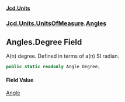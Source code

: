 #### [Jcd.Units](index.md 'index')
### [Jcd.Units.UnitsOfMeasure](Jcd.Units.UnitsOfMeasure.md 'Jcd.Units.UnitsOfMeasure').[Angles](Jcd.Units.UnitsOfMeasure.Angles.md 'Jcd.Units.UnitsOfMeasure.Angles')

## Angles.Degree Field

A(n) degree. Defined in terms of a(n) SI radian.

```csharp
public static readonly Angle Degree;
```

#### Field Value
[Angle](Jcd.Units.UnitTypes.Angle.md 'Jcd.Units.UnitTypes.Angle')